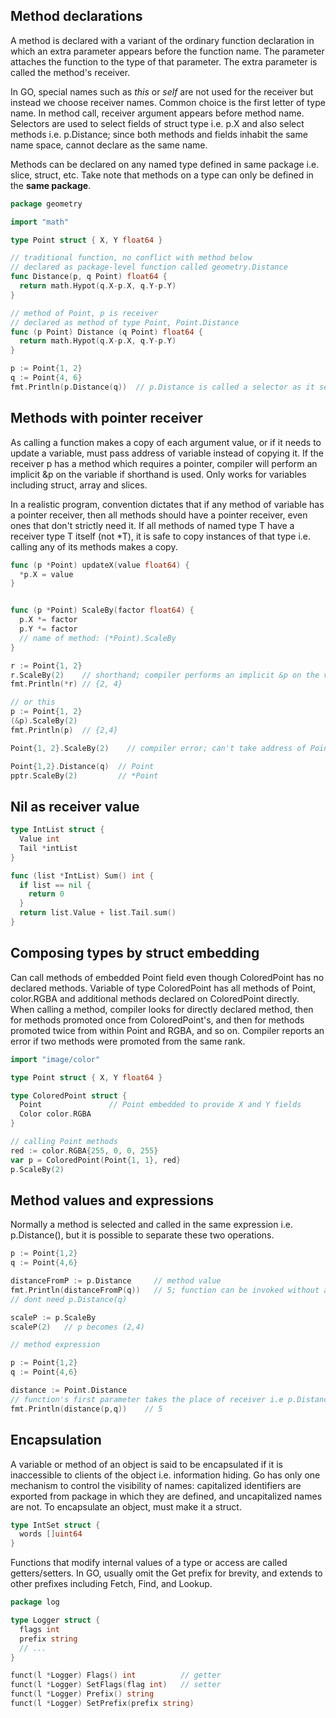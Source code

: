 ## Method declarations

A method is declared with a variant of the ordinary function declaration in which an extra parameter appears before the function name. The parameter attaches the function to the type of that parameter. The extra parameter is called the method's receiver.

In GO, special names such as _this_ or _self_ are not used for the receiver but instead we choose receiver names. Common choice is the first letter of type name. In method call, receiver argument appears before method name. Selectors are used to select fields of struct type i.e. p.X and also select methods i.e. p.Distance; since both methods and fields inhabit the same name space, cannot declare as the same name.

Methods can be declared on any named type defined in same package i.e. slice, struct, etc. Take note that methods on a type can only be defined in the **same package**.

```go
package geometry

import "math"

type Point struct { X, Y float64 }

// traditional function, no conflict with method below
// declared as package-level function called geometry.Distance
func Distance(p, q Point) float64 {
  return math.Hypot(q.X-p.X, q.Y-p.Y)
}

// method of Point, p is receiver
// declared as method of type Point, Point.Distance
func (p Point) Distance (q Point) float64 {
  return math.Hypot(q.X-p.X, q.Y-p.Y)
}

p := Point{1, 2}
q := Point{4, 6}
fmt.Println(p.Distance(q))  // p.Distance is called a selector as it selects the appropriate Distance method for receiver p
```

## Methods with pointer receiver

As calling a function makes a copy of each argument value, or if it needs to update a variable, must pass address of variable instead of copying it. If the receiver p has a method which requires a pointer, compiler will perform an implicit &p on the variable if shorthand is used. Only works for variables including struct, array and slices.

In a realistic program, convention dictates that if any method of variable has a pointer receiver, then all methods should have a pointer receiver, even ones that don't strictly need it. If all methods of named type T have a receiver type T itself (not \*T), it is safe to copy instances of that type i.e. calling any of its methods makes a copy.

```go
func (p *Point) updateX(value float64) {
  *p.X = value
}


func (p *Point) ScaleBy(factor float64) {
  p.X *= factor
  p.Y *= factor
  // name of method: (*Point).ScaleBy
}

r := Point{1, 2}
r.ScaleBy(2)    // shorthand; compiler performs an implicit &p on the variable
fmt.Println(*r) // {2, 4}

// or this
p := Point{1, 2}
(&p).ScaleBy(2)
fmt.Println(p)  // {2,4}

Point{1, 2}.ScaleBy(2)    // compiler error; can't take address of Point literal

Point{1,2}.Distance(q)  // Point
pptr.ScaleBy(2)         // *Point
```

## Nil as receiver value

```go
type IntList struct {
  Value int
  Tail *intList
}

func (list *IntList) Sum() int {
  if list == nil {
    return 0
  }
  return list.Value + list.Tail.sum()
}
```

## Composing types by struct embedding

Can call methods of embedded Point field even though ColoredPoint has no declared methods. Variable of type ColoredPoint has all methods of Point, color.RGBA and additional methods declared on ColoredPoint directly. When calling a method, compiler looks for directly declared method, then for methods promoted once from ColoredPoint's, and then for methods promoted twice from within Point and RGBA, and so on. Compiler reports an error if two methods were promoted from the same rank.

```go
import "image/color"

type Point struct { X, Y float64 }

type ColoredPoint struct {
  Point               // Point embedded to provide X and Y fields
  Color color.RGBA
}

// calling Point methods
red := color.RGBA{255, 0, 0, 255}
var p = ColoredPoint(Point{1, 1}, red}
p.ScaleBy(2)
```

## Method values and expressions

Normally a method is selected and called in the same expression i.e. p.Distance(), but it is possible to separate these two operations.

```go
p := Point{1,2}
q := Point{4,6}

distanceFromP := p.Distance     // method value
fmt.Println(distanceFromP(q))   // 5; function can be invoked without a receiver value; only needs non-receiver arguments
// dont need p.Distance(q)

scaleP := p.ScaleBy
scaleP(2)   // p becomes (2,4)
```

```go
// method expression

p := Point{1,2}
q := Point{4,6}

distance := Point.Distance
// function's first parameter takes the place of receiver i.e p.Distance
fmt.Println(distance(p,q))    // 5
```

## Encapsulation

A variable or method of an object is said to be encapsulated if it is inaccessible to clients of the object i.e. information hiding. Go has only one mechanism to control the visibility of names: capitalized identifiers are exported from package in which they are defined, and uncapitalized names are not. To encapsulate an object, must make it a struct.

```go
type IntSet struct {
  words []uint64
}
```

Functions that modify internal values of a type or access are called getters/setters. In GO, usually omit the Get prefix for brevity, and extends to other prefixes including Fetch, Find, and Lookup.

```go
package log

type Logger struct {
  flags int
  prefix string
  // ...
}

funct(l *Logger) Flags() int          // getter
funct(l *Logger) SetFlags(flag int)   // setter
funct(l *Logger) Prefix() string
funct(l *Logger) SetPrefix(prefix string)

```
